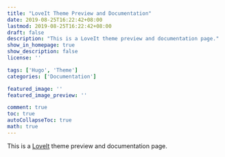 ```yaml
---
title: "LoveIt Theme Preview and Documentation"
date: 2019-08-25T16:22:42+08:00
lastmod: 2019-08-25T16:22:42+08:00
draft: false
description: "This is a LoveIt theme preview and documentation page."
show_in_homepage: true
show_description: false
license: ''

tags: ['Hugo', 'Theme']
categories: ['Documentation']

featured_image: ''
featured_image_preview: ''

comment: true
toc: true
autoCollapseToc: true
math: true
---
```


This is a [LoveIt](https://github.com/dillonzq/LoveIt) theme preview and documentation page.

<!--more-->
